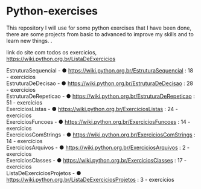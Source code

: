 # Python-exercises
This repository I will use for some python exercises that I have been done, there are some projects from basic to advanced to improve my skills and to learn new things. .

link do site com todos os exercicios,
https://wiki.python.org.br/ListaDeExercicios

EstruturaSequencial - ● https://wiki.python.org.br/EstruturaSequencial : 18 - exercícios </br>
EstruturaDeDecisao - ● https://wiki.python.org.br/EstruturaDeDecisao : 28 - exercícios </br>
EstruturaDeRepeticao - ● https://wiki.python.org.br/EstruturaDeRepeticao : 51 - exercícios </br>
ExerciciosListas - ● https://wiki.python.org.br/ExerciciosListas : 24 - exercícios </br>
ExerciciosFuncoes - ●  https://wiki.python.org.br/ExerciciosFuncoes : 14 - exercícios </br>
ExerciciosComStrings - ● https://wiki.python.org.br/ExerciciosComStrings : 14 - exercícios </br>
ExerciciosArquivos - ●  https://wiki.python.org.br/ExerciciosArquivos  : 2 - exercícios </br>
ExerciciosClasses - ●  https://wiki.python.org.br/ExerciciosClasses : 17 - exercícios </br>
ListaDeExerciciosProjetos - ● https://wiki.python.org.br/ListaDeExerciciosProjetos : 3 - exercícios </br>
